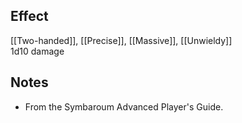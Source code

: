 ## Effect
[[Two-handed]], [[Precise]], [[Massive]], [[Unwieldy]]<br>1d10 damage
## Notes
* From the Symbaroum Advanced Player's Guide.